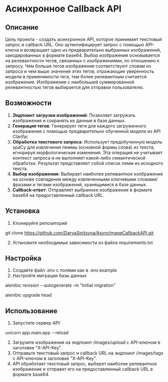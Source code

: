 # Асинхронное Callback API

## Описание

Цель проекта - создать асинхронное API, которое принимает текстовый запрос и callback URL. Оно аутентифицирует запрос с помощью API-ключа и возвращает одно из предварительно выбранных изображений, закодированных в формате base64. Выбор изображения основывается на релевантности тегов, связанных с изображениями, по отношению к запросу. Чем больше тегов изображения соответствуют словам из запроса и чем выше значения этих тегов, отражающие уверенность модели в применимости тега, тем более релевантным считается изображение. Изображение с наибольшей суммированной релевантностью тегов выбирается для отправки пользователю.


## Возможности

1. **Эндпоинт загрузки изображений**: Позволяет загружать изображения и сохранять их данные в базе данных.
2. **Генерация тегов**: Генерирует теги для каждого загруженного изображения с помощью предварительно обученной модели из API Clarifai.
3. **Обработка текстового запроса**: Использует предобученную модель spaCy для извлечения леммы (основной формы слова) из текста, игнорируя морфологические изменения. Эта операция не учитывает контекст запроса и не выполняет какой-либо семантической обработки. Результат представляет собой список лемм из исходного текста.
4. **Выбор изображения**: Выбирает наиболее релевантное изображение на основе совпадения между извлеченными ключевыми словами/фразами и тегами изображений, хранящимися в базе данных.
5. **Callback-ответ**: Отправляет выбранное изображение в формате base64 на предоставленный callback URL.

## Установка

1. Клонируйте репозиторий

git clone https://github.com/DaryaSinitsyna/AsyncImageCallbackAPI.git

2. Установите необходимые зависимости из файла requirements.txt

## Настройка

1. Создайте файл .env с полями как в .env.example
2. Настройте миграции базы данных

alembic revision --autogenerate -m "Initial migration"

alembic upgrade head


## Использование

1. Запустите сервер API:

uvicorn app.main:app --reload

2. Загрузите изображения на эндпоинт /images/upload с API-ключом в заголовке "X-API-Key".
3. Отправьте текстовый запрос и callback URL на эндпоинт /images/tags с API-ключом в заголовке "X-API-Key".
4. API обработает текстовый запрос, выберет наиболее релевантное изображение и отправит его на предоставленный callback URL в формате base64.
